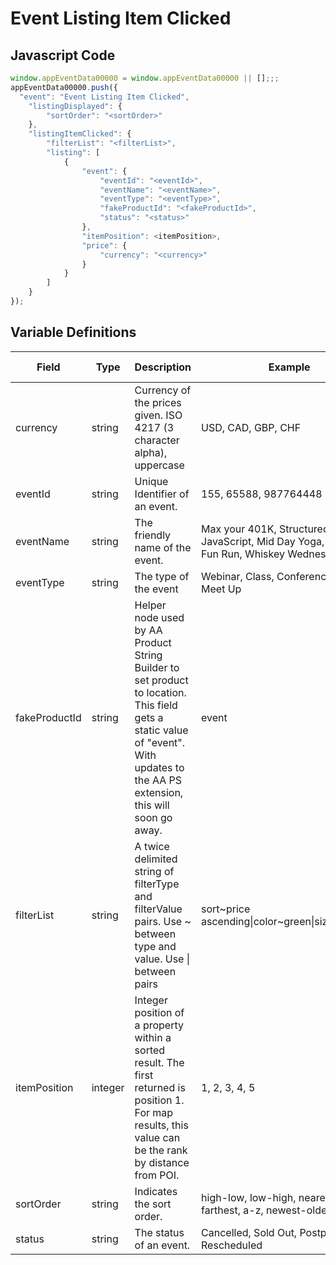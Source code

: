 # Event Listing Item Clicked

### 

## Javascript Code
```js
window.appEventData00000 = window.appEventData00000 || [];;;
appEventData00000.push({
  "event": "Event Listing Item Clicked",
    "listingDisplayed": {
        "sortOrder": "<sortOrder>"
    },
    "listingItemClicked": {
        "filterList": "<filterList>",
        "listing": [
            {
                "event": {
                    "eventId": "<eventId>",
                    "eventName": "<eventName>",
                    "eventType": "<eventType>",
                    "fakeProductId": "<fakeProductId>",
                    "status": "<status>"
                },
                "itemPosition": <itemPosition>,
                "price": {
                    "currency": "<currency>"
                }
            }
        ]
    }
});
```

## Variable Definitions

|Field|Type|Description|Example|Pattern|Min Length|Max Length|Minimum|Maximum|Multiple Of|
| --- | --- | --- | --- | --- | --- | --- | --- | --- | --- |
|currency|string|Currency of the prices given. ISO 4217 \(3 character alpha\), uppercase |USD, CAD, GBP, CHF|^[A-Z]{3}$|3|3||||
|eventId|string|Unique Identifier of an event. |155, 65588, 987764448|||||||
|eventName|string|The friendly name of the event.|Max your 401K, Structured JavaScript, Mid Day Yoga, Frosty 5K Fun Run, Whiskey Wednesday|||||||
|eventType|string|The type of the event|Webinar, Class, Conference, Race, Meet Up|||||||
|fakeProductId|string|Helper node used by AA Product String Builder to set product to location. This field gets a static value of "event".  With updates to the AA PS extension, this will soon go away.|event|event||||||
|filterList|string|A twice delimited string of filterType and filterValue pairs.  Use \~ between type and value.  Use \| between pairs|sort\~price ascending\|color\~green\|size\~medium|||||||
|itemPosition|integer|Integer position of a property within a sorted result. The first returned is position 1. For map results, this value can be the rank by distance from POI.|1, 2, 3, 4, 5||||0|||
|sortOrder|string|Indicates the sort order.|high-low, low-high, nearest-farthest, a-z, newest-oldest|||||||
|status|string|The status of an event.|Cancelled, Sold Out, Postponed, Rescheduled|||||||





